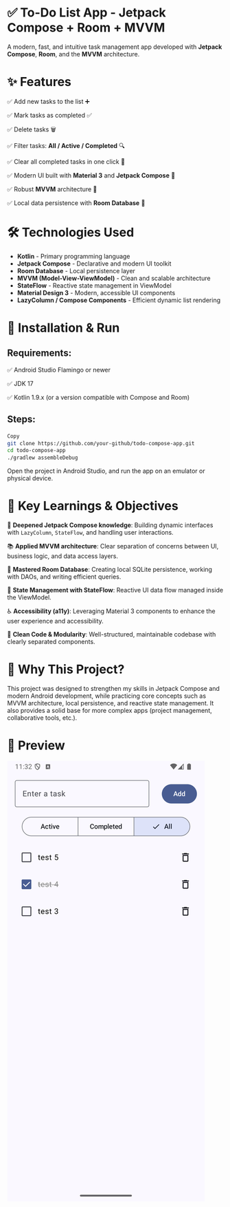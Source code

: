 # ✅ To-Do List App - Jetpack Compose + Room + MVVM
A modern, fast, and intuitive task management app developed with **Jetpack Compose**, **Room**, and the **MVVM** architecture.

# ✨ Features
✅ Add new tasks to the list ➕

✅ Mark tasks as completed ✅

✅ Delete tasks 🗑️

✅ Filter tasks: **All / Active / Completed** 🔍

✅ Clear all completed tasks in one click 🧹

✅ Modern UI built with **Material 3** and **Jetpack Compose** 🎨

✅ Robust **MVVM** architecture 🔧

✅ Local data persistence with **Room Database** 💾

# 🛠️ Technologies Used
- **Kotlin** - Primary programming language
- **Jetpack Compose** - Declarative and modern UI toolkit
- **Room Database** - Local persistence layer
- **MVVM (Model-View-ViewModel)** - Clean and scalable architecture
- **StateFlow** - Reactive state management in ViewModel
- **Material Design 3** - Modern, accessible UI components
- **LazyColumn / Compose Components** - Efficient dynamic list rendering
# 🚀 Installation & Run
## Requirements:
✅ Android Studio Flamingo or newer

✅ JDK 17

✅ Kotlin 1.9.x (or a version compatible with Compose and Room)

## Steps:
```bash
Copy
git clone https://github.com/your-github/todo-compose-app.git
cd todo-compose-app
./gradlew assembleDebug
```
Open the project in Android Studio, and run the app on an emulator or physical device.

# 🎯 Key Learnings & Objectives
📝 **Deepened Jetpack Compose knowledge**: Building dynamic interfaces with `LazyColumn`, `StateFlow`, and handling user interactions.

📚 **Applied MVVM architecture**: Clear separation of concerns between UI, business logic, and data access layers.

💾 **Mastered Room Database**: Creating local SQLite persistence, working with DAOs, and writing efficient queries.

📲 **State Management with StateFlow**: Reactive UI data flow managed inside the ViewModel.

♿ **Accessibility (a11y)**: Leveraging Material 3 components to enhance the user experience and accessibility.

🧹 **Clean Code & Modularity**: Well-structured, maintainable codebase with clearly separated components.

# 🚀 Why This Project?
This project was designed to strengthen my skills in Jetpack Compose and modern Android development, while practicing core concepts such as MVVM architecture, local persistence, and reactive state management. It also provides a solid base for more complex apps (project management, collaborative tools, etc.).


# 📸 Preview
![screenshot](Screenshot_20250311_113309.png)
